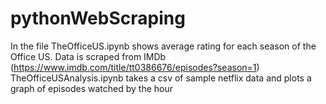 # pythonWebScraping

In the file TheOfficeUS.ipynb shows average rating for each season of the Office US. Data is scraped from IMDb (https://www.imdb.com/title/tt0386676/episodes?season=1)
TheOfficeUSAnalysis.ipynb takes a csv of sample netflix data and plots a graph of episodes watched by the hour
